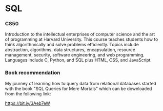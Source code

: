 # SQL

### CS50
Introduction to the intellectual enterprises of computer science and the art of programming at Harvard University. This course teaches students how to think algorithmically and solve problems efficiently. Topics include abstraction, algorithms, data structures, encapsulation, resource management, security, software engineering, and web programming. Languages include C, Python, and SQL plus HTML, CSS, and JavaScript. 

### Book recommendation
My journey of learning how to query data from relational databases started with the book "SQL Queries for Mere Mortals" which can be downloaded from the following link:

https://bit.ly/3Aeb7eW
